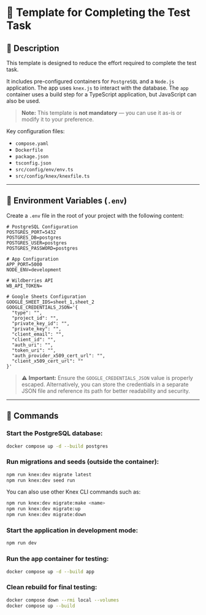 # 🧩 Template for Completing the Test Task

## 📄 Description

This template is designed to reduce the effort required to complete the test task.

It includes pre-configured containers for `PostgreSQL` and a `Node.js` application.
The app uses `knex.js` to interact with the database.
The `app` container uses a build step for a TypeScript application, but JavaScript can also be used.

> **Note:** This template is **not mandatory** — you can use it as-is or modify it to your preference.

Key configuration files:

* `compose.yaml`
* `Dockerfile`
* `package.json`
* `tsconfig.json`
* `src/config/env/env.ts`
* `src/config/knex/knexfile.ts`

---

## 🔧 Environment Variables (`.env`)

Create a `.env` file in the root of your project with the following content:

```env
# PostgreSQL Configuration
POSTGRES_PORT=5432
POSTGRES_DB=postgres
POSTGRES_USER=postgres
POSTGRES_PASSWORD=postgres

# App Configuration
APP_PORT=5000
NODE_ENV=development

# Wildberries API
WB_API_TOKEN=

# Google Sheets Configuration
GOOGLE_SHEET_IDS=sheet_1,sheet_2
GOOGLE_CREDENTIALS_JSON='{
  "type": "",
  "project_id": "",
  "private_key_id": "",
  "private_key": "",
  "client_email": "",
  "client_id": "",
  "auth_uri": "",
  "token_uri": "",
  "auth_provider_x509_cert_url": "",
  "client_x509_cert_url": ""
}'
```

> ⚠️ **Important:** Ensure the `GOOGLE_CREDENTIALS_JSON` value is properly escaped.
> Alternatively, you can store the credentials in a separate JSON file and reference its path for better readability and security.

---

## 🚀 Commands

### Start the PostgreSQL database:

```bash
docker compose up -d --build postgres
```

### Run migrations and seeds (outside the container):

```bash
npm run knex:dev migrate latest
npm run knex:dev seed run
```

You can also use other Knex CLI commands such as:

```bash
npm run knex:dev migrate:make <name>
npm run knex:dev migrate:up
npm run knex:dev migrate:down
```

### Start the application in development mode:

```bash
npm run dev
```

### Run the app container for testing:

```bash
docker compose up -d --build app
```

### Clean rebuild for final testing:

```bash
docker compose down --rmi local --volumes
docker compose up --build
```
